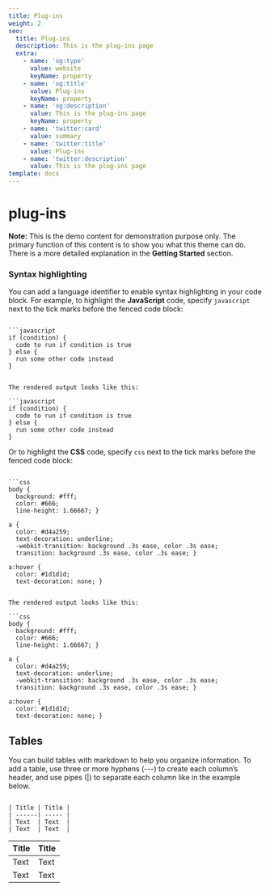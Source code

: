 ```yaml
---
title: Plug-ins
weight: 2
seo:
  title: Plug-ins
  description: This is the plug-ins page
  extra:
    - name: 'og:type'
      value: website
      keyName: property
    - name: 'og:title'
      value: Plug-ins
      keyName: property
    - name: 'og:description'
      value: This is the plug-ins page
      keyName: property
    - name: 'twitter:card'
      value: summary
    - name: 'twitter:title'
      value: Plug-ins
    - name: 'twitter:description'
      value: This is the plug-ins page
template: docs
---
```


# plug-ins

 **Note:** This is the demo content for demonstration purpose only. The primary function of this content is to show you what this theme can do. There is a more detailed explanation in the **Getting Started** section.

### Syntax highlighting

You can add a language identifier to enable syntax highlighting in your code block. For example, to highlight the **JavaScript** code, specify `javascript` next to the tick marks before the fenced code block:

```text

```javascript
if (condition) {
  code to run if condition is true
} else {
  run some other code instead
}
```
```

The rendered output looks like this:

```javascript
if (condition) {
  code to run if condition is true
} else {
  run some other code instead
}
```

Or to highlight the **CSS** code, specify `css` next to the tick marks before the fenced code block:

```text

```css
body {
  background: #fff;
  color: #666;
  line-height: 1.66667; }

a {
  color: #d4a259;
  text-decoration: underline;
  -webkit-transition: background .3s ease, color .3s ease;
  transition: background .3s ease, color .3s ease; }

a:hover {
  color: #1d1d1d;
  text-decoration: none; }
```
```

The rendered output looks like this:

```css
body {
  background: #fff;
  color: #666;
  line-height: 1.66667; }

a {
  color: #d4a259;
  text-decoration: underline;
  -webkit-transition: background .3s ease, color .3s ease;
  transition: background .3s ease, color .3s ease; }

a:hover {
  color: #1d1d1d;
  text-decoration: none; }
```

## Tables

You can build tables with markdown to help you organize information. To add a table, use three or more hyphens \(---\) to create each column’s header, and use pipes \(\|\) to separate each column like in the example below.

```text

| Title | Title |
| ------| ----- |
| Text  | Text  |
| Text  | Text  |
```

| Title | Title |
| :--- | :--- |
| Text | Text |
| Text | Text |

